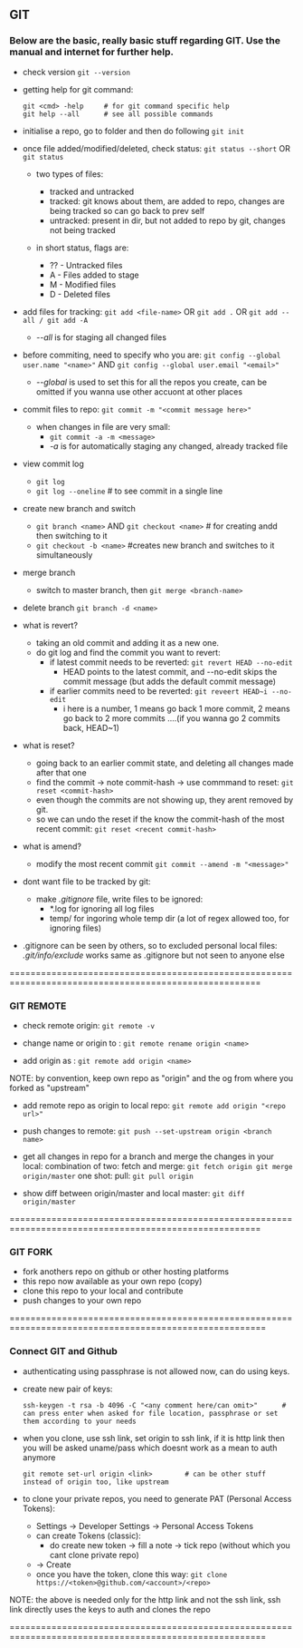 ## GIT

### Below are the basic, really basic stuff regarding GIT. Use the manual and internet for further help.

  - check version
	```git --version```

  - getting help for git command:
	```
	git <cmd> -help		# for git command specific help
	git help --all		# see all possible commands
	```

  - initialise a repo, go to folder and then do following
	```git init```

  - once file added/modified/deleted, check status:
	```git status --short```    OR    ```git status```

	- two types of files:	
		- tracked and untracked
		- tracked: git knows about them, are added to repo, changes are being tracked so can go back to prev self
		- untracked: present in dir, but not added to repo by git, changes not being tracked

	- in short status, flags are:
		- ?? \- Untracked files
		- A \- Files added to stage
		- M \- Modified files
		- D \- Deleted files

  - add files for tracking:
	`git add <file-name>`    OR    `git add .`    OR    `git add --all / git add -A`
	- *--all* is for staging all changed files

  - before commiting, need to specify who you are:
	`git config --global user.name "<name>"`    AND    `git config --global user.email "<email>"`
	- *--global* is used to set this for all the repos you create, can be omitted if you wanna use other accuont at other places

  - commit files to repo:
	`git commit -m "<commit message here>"`

	- when changes in file are very small:
		- `git commit -a -m <message>`
		- *-a* is for automatically staging any changed, already tracked file

  - view commit log
	- `git log`
	- `git log --oneline`    # to see commit in a single line

  - create new branch and switch
	- `git branch <name>`    AND    `git checkout <name>`		# for creating andd then switching to it
	- `git checkout -b <name>`		#creates new branch and switches to it simultaneously

  - merge branch
	- switch to master branch, then
		```git merge <branch-name>```

  - delete branch
	```git branch -d <name>```

  - what is revert?
	- taking an old commit and adding it as a new one.
	- do git log and find the commit you want to revert:
		- if latest commit needs to be reverted:
			```git revert HEAD --no-edit```
			- HEAD points to the latest commit, and --no-edit skips the commit message (but adds the default commit message)
		- if earlier commits need to be reverted:
			```git reveert HEAD~i --no-edit```
			- i here is a number, 1 means go back 1 more commit, 2 means go back to 2 more commits ....(if you wanna go 2 commits back, HEAD~1)

  - what is reset?
	- going back to an earlier commit state, and deleting all changes made after that one
	- find the commit -> note commit-hash -> use commmand to reset:
		```git reset <commit-hash>```
	- even though the commits are not showing up, they arent removed by git.
	- so we can undo the reset if the know the commit-hash of the most recent commit:
		```git reset <recent commit-hash>```

  - what is amend?
	- modify the most recent commit
		```git commit --amend -m "<message>"```

  - dont want file to be tracked by git:
	- make *.gitignore* file, write files to be ignored:
		- \*.log for ignoring all log files
		- temp/ for ingoring whole temp dir	(a lot of regex allowed too, for ignoring files)

  - .gitignore can be seen by others, so to excluded personal local files:
	*.git/info/exclude*	works same as .gitignore but not seen to anyone else


======================================================================================================


### GIT REMOTE

  - check remote origin:
	```git remote -v```

  - change name or origin to <name>:
	```git remote rename origin <name>```

  - add origin as <name>:
	```git remote add origin <name>```

NOTE: by convention, keep own repo as "origin" and the og from where you forked as "upstream"

  - add remote repo as origin to local repo:
	```git remote add origin "<repo url>"```

  - push changes to remote:
	```git push --set-upstream origin <branch name>```

  - get all changes in repo for a branch and merge the changes in your local:
	combination of two:
		fetch and merge:
			```
			git fetch origin
			git merge origin/master
			```
	one shot:
		pull:
			```git pull origin```

  - show diff between origin/master and local master:
	```git diff origin/master```


======================================================================================================


### GIT FORK

  - fork anothers repo on github or other hosting platforms
  - this repo now available as your own repo (copy)
  - clone this repo to your local and contribute
  - push changes to your own repo


=======================================================================================================


### Connect GIT and Github

  - authenticating using passphrase is not allowed now, can do using keys.

  - create new pair of keys:
	```
	ssh-keygen -t rsa -b 4096 -C "<any comment here/can omit>"		# can press enter when asked for file location, passphrase or set them according to your needs
	```

  - when you clone, use ssh link, set origin to ssh link, if it is http link then you will be asked uname/pass which doesnt work as a mean to auth anymore
	```
	git remote set-url origin <link>		# can be other stuff instead of origin too, like upstream
	```

  - to clone your private repos, you need to generate PAT (Personal Access Tokens):
	- Settings -> Developer Settings -> Personal Access Tokens
	- can create Tokens (classic):
		- do create new token -> fill a note -> tick repo (without which you cant clone private repo)
	- -> Create
	- once you have the token, clone this way:
		```git clone https://<token>@github.com/<account>/<repo>```

NOTE: the above is needed only for the http link and not the ssh link, ssh link directly uses the keys to auth and 
	  clones the repo


=======================================================================================================
